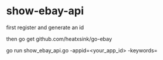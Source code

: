 # show-ebay-api

first register and generate an id

then go get github.com/heatxsink/go-ebay

go run show_ebay_api.go -appid=<your_app_id> -keywords=<keywords>

